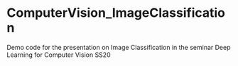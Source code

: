# ComputerVision_ImageClassification
Demo code for the presentation on Image Classification in the seminar Deep Learning for Computer Vision SS20
